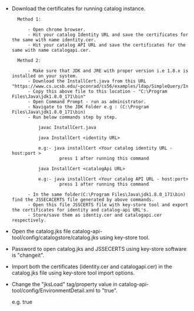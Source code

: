 - Download the certificates for running catalog instance.
	
     	Method 1:
    	
    		- Open chrome browser.
    		- Hit your catalog Identity URL and save the certificates for the same with name identity.cer.
    		- Hit your catalog API URL and save the certificates for the same with name catalogapi.cer.
    		
     	Method 2:
     	
    		- Make sure that JDK and JRE with proper version i.e 1.8.x is installed on your system.
    		- Download the InstallCert.java from this URL "https://www.cs.ucsb.edu/~pconrad/cs56/examples/ldap/SimpleQuery/InstallCert.java"
    		- Copy this above file to this location - "C:\Program Files\Java\jdk1.8.0_171\bin"
    		- Open Command Prompt - run as administrator. 
    		- Navigate to the JDK Folder e.g : (C:\Program Files\Java\jdk1.8.0_171\bin)
    		- Run below commands step by step.
     			
     			javac InstallCert.java
     			
     			java InstallCert <identity URL> 
     			
     			e.g:- java installCert <Your catalog identity URL - host:port >
    					press 1 after running this command
     			
     			java InstallCert <catalogApi URL>
     				
     			e.g:- java installCert <Your catalog API URL - host:port>
    					press 1 after running this command
    					
     		- In the same folder(C:\Program Files\Java\jdk1.8.0_171\bin) find the JSSECACERTS file generated by above commands. 
    		- Open this file JSSCERTS file with key-store tool and export the certificates for identity and catalog-api URL's.  
    		- Store/save them as identiy.cer and catalogapi.cer respectively.
	
- Open the catalog.jks file catalog-api-tool/config/catalogstore/catalog.jks using key-store tool.

- Password to open catalog.jks and JSSECERTS using key-store software is "changeit".

- Import both the certificates (identity.cer and  catalogapi.cer) in the catalog.jks file using key-store tool import options.

- Change the "jksLoad" tag/property value in catalog-api-tool/config/EnvironmentDetail.xml to "true".

 	e.g. <jksLoad>true</jksLoad>
